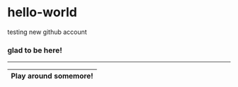 # hello-world
testing new github account

### glad to be here!

-------------------------
| Play around somemore! |
|-----------------------|
